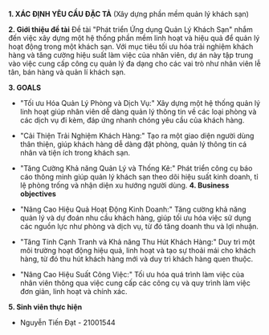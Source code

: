 **1. XÁC ĐỊNH YÊU CẦU ĐẶC TẢ**
(Xây dựng phần mềm quản lý khách sạn)

**2. Giới thiệu đề tài**
Đề tài "Phát triển Ứng dụng Quản Lý Khách Sạn" nhắm đến việc xây dựng một hệ thống phần mềm linh hoạt và hiệu quả để quản lý hoạt động trong một khách sạn. Với mục tiêu tối ưu hóa trải nghiệm khách hàng và tăng cường hiệu suất làm việc của nhân viên, dự án này tập trung vào việc cung cấp công cụ quản lý đa dạng cho các vai trò như nhân viên lễ tân, bán hàng và quản lí khách sạn.

**3. GOALS**
- "Tối ưu Hóa Quản Lý Phòng và Dịch Vụ:" Xây dựng một hệ thống quản lý linh hoạt giúp nhân viên dễ dàng quản lý thông tin về các loại phòng và các dịch vụ đi kèm, đáp ứng nhanh chóng yêu cầu của khách hàng.

- "Cải Thiện Trải Nghiệm Khách Hàng:" Tạo ra một giao diện người dùng thân thiện, giúp khách hàng dễ dàng đặt phòng, quản lý thông tin cá nhân và tiện ích trong khách sạn.

- "Tăng Cường Khả năng Quản Lý và Thống Kê:" Phát triển công cụ báo cáo thông minh giúp quản lý khách sạn theo dõi hiệu suất kinh doanh, tỉ lệ phòng trống và nhận diện xu hướng người dùng.
**4. Business objectives**
- "Nâng Cao Hiệu Quả Hoạt Động Kinh Doanh:" Tăng cường khả năng quản lý và dự đoán nhu cầu khách hàng, giúp tối ưu hóa việc sử dụng các nguồn lực như phòng và dịch vụ, từ đó tăng doanh thu và lợi nhuận.

- "Tăng Tính Cạnh Tranh và Khả năng Thu Hút Khách Hàng:" Duy trì một môi trường hoạt động hiệu quả, linh hoạt và tạo sự thoải mái cho khách hàng, từ đó thu hút khách hàng mới và duy trì khách hàng quen thuộc.

- "Nâng Cao Hiệu Suất Công Việc:" Tối ưu hóa quá trình làm việc của nhân viên thông qua việc cung cấp các công cụ và quy trình làm việc đơn giản, linh hoạt và chính xác.

**5. Sinh viên thực hiện**
- Nguyễn Tiến Đạt - 21001544  
